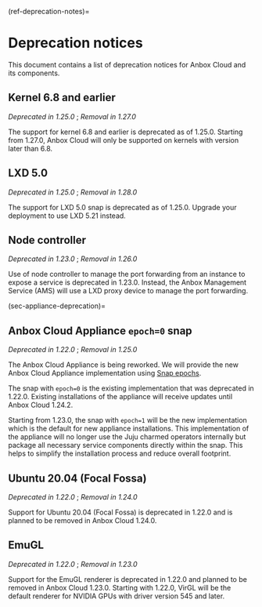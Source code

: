 (ref-deprecation-notes)=
# Deprecation notices

This document contains a list of deprecation notices for Anbox Cloud and its components.

## Kernel 6.8 and earlier
*Deprecated in 1.25.0* ; *Removal in 1.27.0*

The support for kernel 6.8 and earlier is deprecated as of 1.25.0. Starting from 1.27.0, Anbox Cloud will only be supported on kernels with version later than 6.8.

## LXD 5.0
*Deprecated in 1.25.0* ; *Removal in 1.28.0*

The support for LXD 5.0 snap is deprecated as of 1.25.0. Upgrade your deployment to use LXD 5.21 instead.

## Node controller
*Deprecated in 1.23.0* ; *Removal in 1.26.0*

Use of node controller to manage the port forwarding from an instance to expose a service is deprecated in 1.23.0. Instead, the Anbox Management Service (AMS) will use a LXD proxy device to manage the port forwarding.

(sec-appliance-deprecation)=
## Anbox Cloud Appliance `epoch=0` snap
*Deprecated in 1.22.0* ; *Removal in 1.25.0*

The Anbox Cloud Appliance is being reworked. We will provide the new Anbox Cloud Appliance implementation using [Snap epochs](https://snapcraft.io/docs/snap-epochs). 

The snap with `epoch=0` is the existing implementation that was deprecated in 1.22.0. Existing installations of the appliance will receive updates until Anbox Cloud 1.24.2.

Starting from 1.23.0, the snap with `epoch=1` will be the new implementation which is the default for new appliance installations. This implementation of the appliance will no longer use the Juju charmed operators internally but package all necessary service components directly within the snap. This helps to simplify the installation process and reduce overall footprint.

## Ubuntu 20.04 (Focal Fossa)
*Deprecated in 1.22.0* ; *Removal in 1.24.0*

Support for Ubuntu 20.04 (Focal Fossa) is deprecated in 1.22.0 and is planned to be removed in Anbox Cloud 1.24.0.

## EmuGL
*Deprecated in 1.22.0* ; *Removal in 1.23.0*

Support for the EmuGL renderer is deprecated in 1.22.0 and planned to be removed in Anbox Cloud 1.23.0. Starting with 1.22.0, VirGL will be the default renderer for NVIDIA GPUs with driver version 545 and later.

